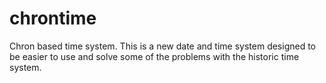 # chrontime
Chron based time system. This is a new date and time system designed to be easier to use and solve some of the problems with the historic time system.
